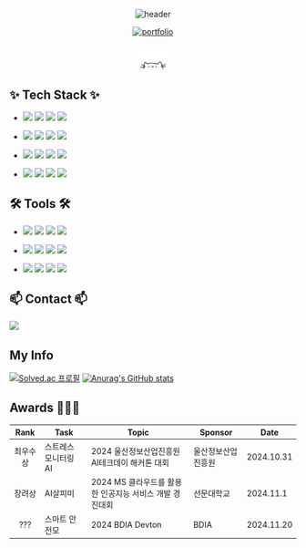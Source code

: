 <div align="center">

![header](https://capsule-render.vercel.app/api?type=waving&color=auto&height=300&section=header&text=✌️🤪✌️&desc=This%20is%20Gyumin's%20Github.%20&fontSize=90&descSize=30&fontColor=ffffff&fontAlignY=40)

[![portfolio](https://capsule-render.vercel.app/api?type=rect&color=gradient&text=포트폴리오%20&fontSize=30)](http://react-portfolio-kappa-two.vercel.app/)

<img src="cat.webp" width="50"/>

</div>

## ✨ Tech Stack ✨
- <img src="https://img.shields.io/badge/html5-E34F26.svg?style=for-the-badge&logo=html5&logoColor=white" /> <img src="https://img.shields.io/badge/css3-1572B6.svg?style=for-the-badge&logo=css3&logoColor=white" /> <img src="https://img.shields.io/badge/javascript-F7DF1E.svg?style=for-the-badge&logo=javascript&logoColor=20232a" /> <img src="https://img.shields.io/badge/React-61DAFB.svg?style=for-the-badge&logo=React&logoColor=white" />

- <img src="https://img.shields.io/badge/java-007396?style=for-the-badge&logo=java&logoColor=white"> <img src="https://img.shields.io/badge/c-00599C?style=for-the-badge&logo=c&logoColor=white">
  <img src="https://img.shields.io/badge/oracle-F80000?style=for-the-badge&logo=oracle&logoColor=white"> <img src="https://img.shields.io/badge/SQLite-003B57?style=for-the-badge&logo=SQLite&logoColor=white"> 

- <img src="https://img.shields.io/badge/python-3670A0?style=for-the-badge&logo=python&logoColor=ffdd54" /> <img src="https://img.shields.io/badge/numpy-4d77cf.svg?style=for-the-badge&logo=numpy&logoColor=white" />
  <img src="https://img.shields.io/badge/Matplotlib-11557c.svg?style=for-the-badge&logo=Matplotlib&logoColor=white" /> <img src="https://img.shields.io/badge/pandas-150458.svg?style=for-the-badge&logo=pandas&logoColor=white" />
- <img src="https://img.shields.io/badge/scikitlearn-F7931E.svg?style=for-the-badge&logo=scikitlearn&logoColor=white" /> <img src="https://img.shields.io/badge/flask-000000.svg?style=for-the-badge&logo=flask&logoColor=white" />
  <img src="https://img.shields.io/badge/scipy-8CAAE6.svg?style=for-the-badge&logo=scipy&logoColor=white" /> <img src="https://img.shields.io/badge/Firebase-DD2C00.svg?style=for-the-badge&logo=Firebase&logoColor=white" />

## 🛠 Tools 🛠
- <img src="https://img.shields.io/badge/git-F05033.svg?style=for-the-badge&logo=git&logoColor=white" /> <img src="https://img.shields.io/badge/github-181717.svg?style=for-the-badge&logo=github&logoColor=white" />
  <img src="https://img.shields.io/badge/Postman-FF6C37.svg?style=for-the-badge&logo=Postman&logoColor=white" /> <img src="https://img.shields.io/badge/Vercel-000000.svg?style=for-the-badge&logo=Vercel&logoColor=white" />

- <img src="https://img.shields.io/badge/jupyter-F37626.svg?style=for-the-badge&logo=jupyter&logoColor=white" /> <img src="https://img.shields.io/badge/Colab-F9AB00.svg?style=for-the-badge&logo=googlecolab&logoColor=white" />
  <img src="https://img.shields.io/badge/eclipseide-2C2255.svg?style=for-the-badge&logo=eclipseide&logoColor=white" /> <img src="https://img.shields.io/badge/Kaggle-20BEFF.svg?style=for-the-badge&logo=kaggle&logoColor=white" />
- <img src="https://img.shields.io/badge/VSCode-007ACC.svg?style=for-the-badge&logo=VSCode&logoColor=white" /> <img src="https://img.shields.io/badge/PyCharm-000000.svg?style=for-the-badge&logo=Pycharm&logoColor=white" />
  <img src="https://img.shields.io/badge/IntelliJ IDEA-000000.svg?style=for-the-badge&logo=IntelliJ IDEA&logoColor=white" /> <img src="https://img.shields.io/badge/Docker-2496ED.svg?style=for-the-badge&logo=Docker&logoColor=white" />
  
## 📫 Contact 📫
<img src="https://img.shields.io/badge/jjangg_gu-E4405F.svg?style=for-the-badge&logo=Instagram&logoColor=white" /> 

## My Info
[![Solved.ac 프로필](http://mazassumnida.wtf/api/v2/generate_badge?boj=rbals1915)](https://solved.ac/profile/rbals1915)
[![Anurag's GitHub stats](https://github-readme-stats.vercel.app/api?username=secgyu&show_icons=true&theme=tokyonight)](https://github.com/anuraghazra/github-readme-stats)

## Awards 🥇🥈🥉
| Rank | Task | Topic | Sponsor | Date |
|:------:|-------|------|---------|------|
| 최우수상  |  스트레스 모니터링 AI   | 2024 울산정보산업진흥원 AI테크데이 해커톤 대회 | 울산정보산업진흥원 | 2024.10.31 |
| 장려상  | AI살피미 | 2024 MS 클라우드를 활용한 인공지능 서비스 개발 경진대회 | 선문대학교  | 2024.11.1 |
| ???  | 스마트 안전모 | 2024 BDIA Devton | BDIA  | 2024.11.20 |
